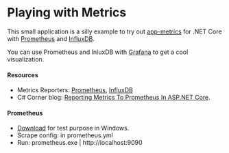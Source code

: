 # Playing with Metrics

This small application is a silly example to try out [app-metrics](https://www.app-metrics.io/) for .NET Core with [Prometheus](https://prometheus.io/) and [InfluxDB](https://www.influxdata.com/).

You can use Prometheus and InluxDB with [Grafana](https://grafana.com/) to get a cool visualization.

#### Resources
- Metrics Reporters: [Prometheus](https://www.app-metrics.io/reporting/reporters/prometheus/), [InfluxDB](https://www.app-metrics.io/reporting/reporters/influx-data/)
- C# Corner blog: [Reporting Metrics To Prometheus In ASP.NET Core](https://www.c-sharpcorner.com/article/reporting-metrics-to-prometheus-in-asp-net-core/).

#### Prometheus
- [Download](https://prometheus.io/download/) for test purpose in Windows.
- Scrape config: in prometheus.yml
- Run: prometheus.exe | http://localhost:9090